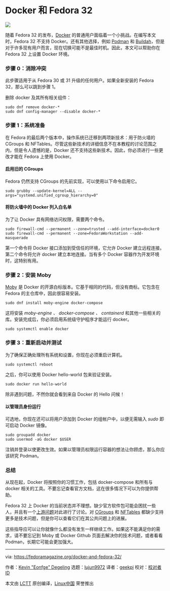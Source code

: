 [#]: collector: (lujun9972)
[#]: translator: (geekpi)
[#]: reviewer: ( )
[#]: publisher: ( )
[#]: url: ( )
[#]: subject: (Docker and Fedora 32)
[#]: via: (https://fedoramagazine.org/docker-and-fedora-32/)
[#]: author: (Kevin "Eonfge" Degeling https://fedoramagazine.org/author/eonfge/)

Docker 和 Fedora 32
======

![][1]

随着 Fedora 32 的发布，[Docker][2] 的普通用户面临着一个小挑战。在编写本文时，Fedora 32 不支持 Docker。还有其他选择，例如 [Podman][3] 和 [Buildah][4]，但是对于许多现有用户而言，现在切换可能不是最佳时机。因此，本文可以帮助你在 Fedora 32 上设置 Docker 环境。

### 步骤 0：消除冲突

此步骤适用于从 Fedora 30 或 31 升级的任何用户。如果全新安装的 Fedora 32，那么可以跳到步骤 1。

删除 docker 及其所有相关组件：

```
sudo dnf remove docker-*
sudo dnf config-manager --disable docker-*
```

### 步骤 1：系统准备

在 Fedora 的最后两个版本中，操作系统已迁移到两项新技术：用于防火墙的 CGroups 和 NFTables。尽管这些新技术的详细信息不在本教程的讨论范围之内，但是令人遗憾的是，Docker 还不支持这些新技术。因此，你必须进行一些更改才能在 Fedora 上使用 Docker。

#### 启用旧的 CGroups

Fedora 仍然支持 CGroups 的先前实现，可以使用以下命令启用它。

```
sudo grubby --update-kernel=ALL --args="systemd.unified_cgroup_hierarchy=0"
```

#### 将防火墙中的 Docker 列入白名单

为了让 Docker 具有网络访问权限，需要两个命令。

```
sudo firewall-cmd --permanent --zone=trusted --add-interface=docker0
sudo firewall-cmd --permanent --zone=FedoraWorkstation --add-masquerade
```

第一个命令将 Docker 接口添加到受信任的环境，它允许 Docker 建立远程连接。第二个命令将允许 docker 建立本地连接。当有多个 Docker 容器作为开发环境时，这特别有用。

### 步骤 2：安装 Moby

[Moby][5] 是 Docker 的开源白标版本。它基于相同的代码，但没有商标。它包含在 Fedora 的主仓库中，因此很容易安装。

```
sudo dnf install moby-engine docker-compose
```

这将安装 _moby-engine _、_ docker-compose _、_ containerd_ 和其他一些相关的库。安装完成后，你必须启用系统级守护程序才能运行 docker。

```
sudo systemctl enable docker
```

### 步骤 3：重新启动并测试

为了确保正确处理所有系统和设置，你现在必须重启计算机。

```
sudo systemctl reboot
```

之后，你可以使用 Docker hello-world 包来验证安装。

```
sudo docker run hello-world
```

除非遇到问题，不然你就会看到来自 Docker 的 Hello 问候！

#### 以管理员身份运行

可选地，你现在还可以将用户添加到 Docker 的组帐户中，以便无需输入 _sudo_ 即可启动 Docker 镜像。

```
sudo groupadd docker
sudo usermod -aG docker $USER
```

注销并登录以使更改生效。如果以管理员权限运行容器的想法让你顾虑，那么你应该研究 Podman。

### 总结

从现在起，Docker 将按照你的习惯工作，包括 docker-compose 和所有与 docker 相关的工具。不要忘记查看官方文档，这在很多情况下可以为你提供帮助。

Fedora 32 上 Docker 的当前状态并不理想。缺少官方软件包可能会困扰一些人，并且有一个[上游问题][6]对此进行了讨论。对 [CGroups][7] 和 [NFTables][8] 都缺少支持更多是技术问题，但是你可以查看它们在其公共问题上的进展。

这些指导应可以让你就像什么都没有发生一样继续工作。如果这不能满足你的需求，请不要忘记到 Moby 或 Docker Github 页面去解决你的技术问题，或者看看 Podman，长期它可能会更加强大。

--------------------------------------------------------------------------------

via: https://fedoramagazine.org/docker-and-fedora-32/

作者：[Kevin "Eonfge" Degeling][a]
选题：[lujun9972][b]
译者：[geekpi](https://github.com/geekpi)
校对：[校对者ID](https://github.com/校对者ID)

本文由 [LCTT](https://github.com/LCTT/TranslateProject) 原创编译，[Linux中国](https://linux.cn/) 荣誉推出

[a]: https://fedoramagazine.org/author/eonfge/
[b]: https://github.com/lujun9972
[1]: https://fedoramagazine.org/wp-content/uploads/2020/06/f32-04-twilight-816x459.png
[2]: https://docs.docker.com/
[3]: https://podman.io/getting-started/
[4]: https://buildah.io/
[5]: https://mobyproject.org/
[6]: https://github.com/docker/for-linux/issues/955
[7]: https://github.com/moby/moby/issues/40360
[8]: https://github.com/moby/moby/issues/26824

